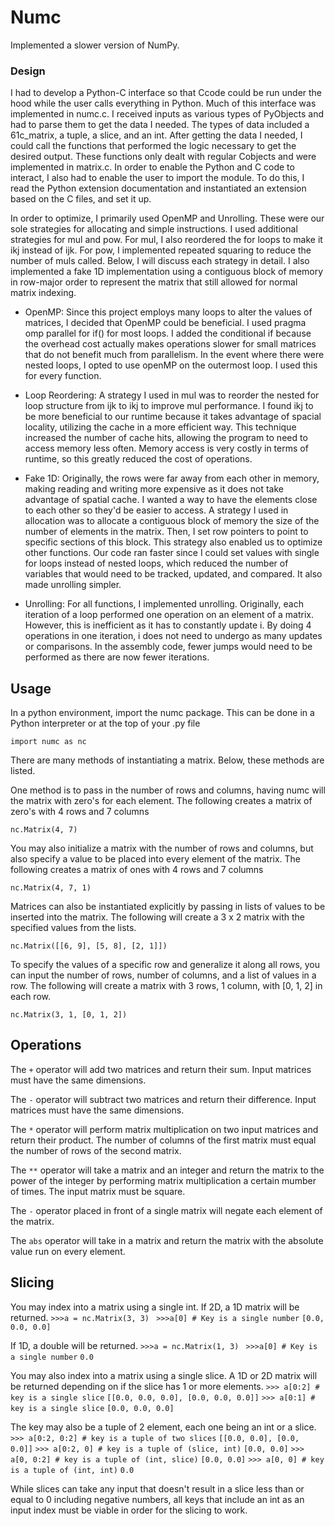 # Numc
Implemented a slower version of NumPy.

### Design
I had to develop a Python-C interface so that Ccode could be run under the hood while the user calls everything in Python. Much of this interface was implemented in numc.c. I received inputs as various types of PyObjects and had to parse them to get the data I needed. The types of data included a 61c_matrix, a tuple, a slice, and an int. After getting the data I needed, I could call the functions that performed the logic necessary to get the desired output. These functions only dealt with regular Cobjects and were implemented in matrix.c. In order to enable the Python and C code to interact, I also had to enable the user to import the module. To do this, I read the Python extension documentation and instantiated an extension based on the C files, and set it up. 

In order to optimize, I primarily used OpenMP and Unrolling. These were our sole strategies for allocating and simple instructions. I used additional strategies for mul and pow. For mul, I also reordered the for loops to make it ikj instead of ijk. For pow, I implemented repeated squaring to reduce the number of muls called. Below, I will discuss each strategy in detail. I also implemented a fake 1D implementation using a contiguous block of memory in row-major order to represent the matrix that still allowed for normal matrix indexing. 

- OpenMP:
Since this project employs many loops to alter the values of matrices, I decided that OpenMP could be beneficial. I used pragma omp parallel for if() for most loops. I added the conditional if because the overhead cost actually makes operations slower for small matrices that do not benefit much from parallelism. In the event where there were nested loops, I opted to use openMP on the outermost loop. I used this for every function.

- Loop Reordering:
A strategy I used in mul was to reorder the nested for loop structure from ijk to ikj to improve mul performance. I found ikj to be more beneficial to our runtime because it takes advantage of spacial locality, utilizing the cache in a more efficient way. This technique increased the number of cache hits, allowing the program to need to access memory less often. Memory access is very costly in terms of runtime, so this greatly reduced the cost of operations.

- Fake 1D:
Originally, the rows were far away from each other in memory, making reading and writing more expensive as it does not take advantage of spatial cache. I wanted a way to have the elements close to each other so they'd be easier to access. A strategy I used in allocation was to allocate a contiguous block of memory the size of the number of elements in the matrix. Then, I set row pointers to point to specific sections of this block. This strategy also enabled us to optimize other functions. Our code ran faster since I could set values with single for loops instead of nested loops, which reduced the number of variables that would need to be tracked, updated, and compared. It also made unrolling simpler. 

- Unrolling:
For all functions, I implemented unrolling. Originally, each iteration of a loop performed one operation on an element of a matrix. However, this is inefficient as it has to constantly update i. By doing 4 operations in one iteration, i does not need to undergo as many updates or comparisons. In the assembly code, fewer jumps would need to be performed as there are now fewer iterations.


## Usage

In a python environment, import the numc package. This can be done in a Python interpreter or at the top of your .py file

`import numc as nc`

There are many methods of instantiating a matrix. Below, these methods are listed.

One method is to pass in the number of rows and columns, having numc will the matrix with zero's for each element. The following creates a matrix of zero's with 4 rows and 7 columns

`nc.Matrix(4, 7)`

You may also initialize a matrix with the number of rows and columns, but also specify a value to be placed into every element of the matrix. The following creates a matrix of ones with 4 rows and 7 columns

`nc.Matrix(4, 7, 1)`

Matrices can also be instantiated explicitly by passing in lists of values to be inserted into the matrix. The following will create a 3 x 2 matrix with the specified values from the lists.

`nc.Matrix([[6, 9], [5, 8], [2, 1]])`

To specify the values of a specific row and generalize it along all rows, you can input the number of rows, number of columns, and a list of values in a row. The following will create a matrix with 3 rows, 1 column, with [0, 1, 2] in each row.

`nc.Matrix(3, 1, [0, 1, 2])`

## Operations

The `+` operator will add two matrices and return their sum. Input matrices must have the same dimensions.

The `-` operator will subtract two matrices and return their difference. Input matrices must have the same dimensions.

The `*` operator will perform matrix multiplication on two input matrices and return their product. The number of columns of the first matrix must equal the number of rows of the second matrix.

The `**` operator will take a matrix and an integer and return the matrix to the power of the integer by performing matrix multiplication a certain mumber of times. The input matrix must be square. 

The `-` operator placed in front of a single matrix will negate each element of the matrix. 

The `abs` operator will take in a matrix and return the matrix with the absolute value run on every element.


## Slicing

You may index into a matrix using a single int. If 2D, a 1D matrix will be returned.
`>>>a = nc.Matrix(3, 3) `
`>>>a[0] # Key is a single number`
`[0.0, 0.0, 0.0]`

 If 1D, a double will be returned. 
`>>>a = nc.Matrix(1, 3) `
`>>>a[0] # Key is a single number`
`0.0`

You may also index into a matrix using a single slice. A 1D or 2D matrix will be returned depending on if the slice has 1 or more elements.
`>>> a[0:2] # key is a single slice`
`[[0.0, 0.0, 0.0], [0.0, 0.0, 0.0]]`
`>>> a[0:1] # key is a single slice`
`[0.0, 0.0, 0.0]`

The key may also be a tuple of 2 element, each one being an int or a slice.
`>>> a[0:2, 0:2] # key is a tuple of two slices`
`[[0.0, 0.0], [0.0, 0.0]]`
`>>> a[0:2, 0] # key is a tuple of (slice, int)`
`[0.0, 0.0]`
`>>> a[0, 0:2] # key is a tuple of (int, slice)`
`[0.0, 0.0]`
`>>> a[0, 0] # key is a tuple of (int, int)`
`0.0`

While slices can take any input that doesn't result in a slice less than or equal to 0 including negative numbers, all keys that include an int as an input index must be viable in order for the slicing to work.
